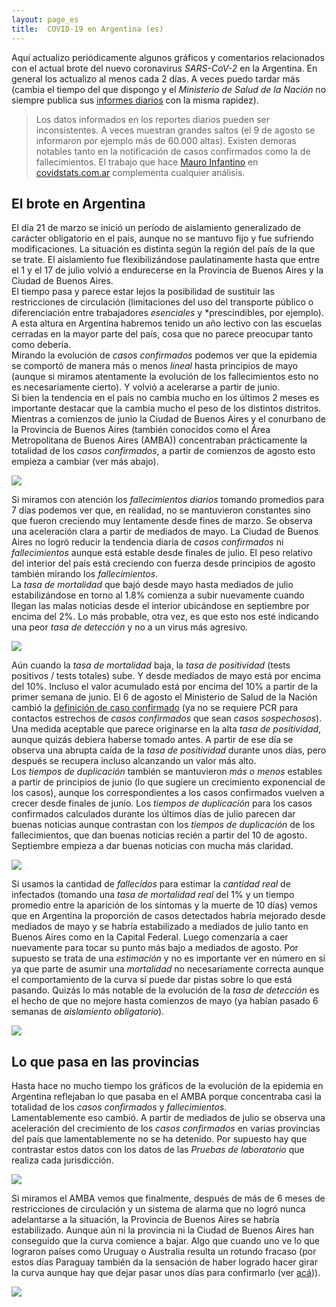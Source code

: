 ```yaml
---
layout: page_es
title:  COVID-19 en Argentina (es)
---
```


Aquí actualizo periódicamente algunos gráficos y comentarios relacionados con el actual brote del nuevo
coronavirus *SARS-CoV-2* en la Argentina. En general los actualizo al menos cada 2 días. A veces puedo
tardar más (cambia el tiempo del que dispongo y el *Ministerio de Salud de la Nación* no siempre publica
sus [informes diarios](https://www.argentina.gob.ar/coronavirus/informe-diario) con la misma rapidez).

> Los datos informados en los reportes diarios pueden ser inconsistentes. A veces muestran grandes saltos
(el 9 de agosto se informaron por ejemplo más de 60.000 altas). Existen demoras notables tanto en la
notificación de casos confirmados como la de fallecimientos. El trabajo que hace
[Mauro Infantino](https://twitter.com/plenque) en [covidstats.com.ar](https://covidstats.com.ar/panorama)
complementa cualquier análisis.

## El brote en Argentina

El día 21 de marzo se inició un período de aislamiento generalizado de carácter obligatorio en el país, aunque
no se mantuvo fijo y fue sufriendo modificaciones. La situación es distinta según la región del país de la que
se trate. El aislamiento fue flexibilizándose paulatinamente hasta que entre el 1 y el 17 de julio volvió a
endurecerse en la Provincia de Buenos Aires y la Ciudad de Buenos Aires.  
El tiempo pasa y parece estar lejos la posibilidad de sustituir las restricciones de circulación (limitaciones
del uso del transporte público o diferenciación entre trabajadores *esenciales* y *prescindibles, por ejemplo).
A esta altura en Argentina habremos tenido un año lectivo con las escuelas cerradas en la mayor parte del país,
cosa que no parece preocupar tanto como debería.  
Mirando la evolución de *casos confirmados* podemos ver que la epidemia se comportó de manera más o menos
*lineal* hasta principios de mayo (aunque si miramos atentamente la evolución de los fallecimientos esto
no es necesariamente cierto). Y volvió a acelerarse a partir de junio.  
Si bien la tendencia en el país no cambia mucho en los últimos 2 meses es importante destacar que la cambia
mucho el peso de los distintos distritos. Mientras a comienzos de junio la Ciudad de Buenos Aires y el
conurbano de la Provincia de Buenos Aires (también conocidos como el Área Metropolitana de Buenos Aires
(AMBA)) concentraban prácticamente la totalidad de los *casos confirmados*, a partir de
comienzos de agosto esto empieza a cambiar (ver más abajo).  

<img class="red" src="https://github.com/rvalla/COVID-19/raw/master/Argentina_Data/actual_charts/1_ArgentinaA.png" />

Si miramos con atención los *fallecimientos diarios* tomando promedios para 7 días podemos ver que, en realidad,
no se mantuvieron constantes sino que fueron creciendo muy lentamente desde fines de marzo. Se observa
una aceleración clara a partir de mediados de mayo. La Ciudad de Buenos Aires no
logró reducir la tendencia diaria de *casos confirmados* ni *fallecimientos* aunque está estable desde finales de
julio. El peso relativo del interior del país está creciendo con fuerza desde principios de agosto también
mirando los *fallecimientos*.  
La *tasa de mortalidad* que bajó desde mayo hasta mediados de julio estabilizándose en torno al 1.8% comienza
a subir nuevamente cuando llegan las malas noticias desde el interior ubicándose en septiembre por encima del
2%. Lo más probable, otra vez, es que esto nos esté indicando una peor *tasa de detección* y no a un virus más
agresivo.  

<img class="yellow" src="https://github.com/rvalla/COVID-19/raw/master/Argentina_Data/actual_charts/1_ArgentinaB.png" />

Aún cuando la *tasa de mortalidad* baja, la *tasa de positividad* (tests positivos / tests totales) sube.
Y desde mediados de mayo está por encima del 10%. Incluso el valor acumulado está por encima del 10% a partir
de la primer semana de junio. El 6 de agosto el Ministerio de Salud de la Nación cambió la
[definición de caso confirmado](https://www.argentina.gob.ar/salud/coronavirus-COVID-19/definicion-de-caso)
(ya no se requiere PCR para contactos estrechos de *casos confirmados* que sean *casos sospechosos*). Una
medida aceptable que parece originarse en la alta *tasa de positividad*, aunque quizás debiera haberse tomado
antes. A partir de ese día se observa una abrupta caída de la *tasa de positividad* durante unos días, pero
después se recupera incluso alcanzando un valor más alto.  
Los *tiempos de duplicación* también se mantuvieron *más o menos* estables a partir de principios de junio
(lo que sugiere un crecimiento exponencial de los casos), aunque los correspondientes a los casos confirmados
vuelven a crecer desde finales de junio. Los *tiempos de duplicación* para los casos confirmados calculados
durante los últimos días de julio parecen dar buenas noticias aunque contrastan con los *tiempos de duplicación*
de los fallecimientos, que dan buenas noticias recién a partir del 10 de agosto. Septiembre empieza a dar 
buenas noticias con mucha más claridad.  

<img class="blue" src="https://github.com/rvalla/COVID-19/raw/master/Argentina_Data/actual_charts/1_ArgentinaC.png" />

Si usamos la cantidad de *fallecidos* para estimar la *cantidad real* de infectados (tomando una *tasa de mortalidad
real* del 1% y un tiempo promedio entre la aparición de los síntomas y la muerte de 10 días) vemos
que en Argentina la proporción de casos detectados habría mejorado desde mediados de mayo y se habría estabilizado
a mediados de julio tanto en Buenos Aires como en la Capital Federal. Luego comenzaría a caer nuevamente para
tocar su punto más bajo a mediados de agosto. Por supuesto se trata de una *estimación* y no es importante ver
en número en sí ya que parte de asumir una *mortalidad* no necesariamente correcta aunque el comportamiento
de la curva sí puede dar pistas sobre lo que está pasando. Quizás lo más notable de la evolución de la
*tasa de detección* es el hecho de que no mejore hasta comienzos de mayo (ya habían pasado 6 semanas de *aislamiento
obligatorio*).  

<img class="gray" src="https://github.com/rvalla/COVID-19/raw/master/Argentina_Data/actual_charts/estimations/1_E_00_KnownRatioAndEstimation7dAv.png" />


## Lo que pasa en las provincias

Hasta hace no mucho tiempo los gráficos de la evolución de la epidemia en Argentina reflejaban lo que
pasaba en el AMBA porque concentraba casi la totalidad de los *casos confirmados* y *fallecimientos*.  
Lamentablemente eso cambió. A partir de mediados de julio se observa una aceleración del crecimiento
de los *casos confirmados* en varias provincias del país que lamentablemente no se ha detenido. Por supuesto
hay que contrastar estos datos con los datos de las *Pruebas de laboratorio* que realiza cada jurisdicción.  

<img class="red" src="https://github.com/rvalla/COVID-19/raw/master/Argentina_Data/actual_charts/byDate/1_D_26_NewConfirmed7dAv_28_Newdeaths7dAv.png" />

Si miramos el AMBA vemos que finalmente, después de más de 6 meses de restricciones de circulación y un sistema
de alarma que no logró nunca adelantarse a la situación, la Provincia de Buenos Aires se habría estabilizado.
Aunque aún ni la provincia ni la Ciudad de Buenos Aires han conseguido que la curva comience a bajar. Algo que
cuando uno ve lo que lograron países como Uruguay o Australia resulta un rotundo fracaso (por estos días
Paraguay también da la sensación de haber logrado hacer girar la curva aunque hay que dejar pasar unos días
para confirmarlo (ver [acá](/assets/img/COVID_AUP_200915.png))).

<img class="red" src="https://github.com/rvalla/COVID-19/raw/master/Argentina_Data/actual_charts/interesting/1_D_26_NewConfirmed7dAv_28_Newdeaths7dAv_AMBA.png" />